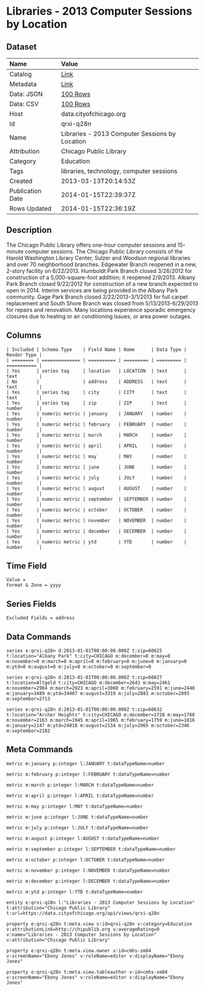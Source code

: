 # Libraries - 2013 Computer Sessions by Location

## Dataset

| Name | Value |
| :--- | :---- |
| Catalog | [Link](https://catalog.data.gov/dataset/libraries-2013-computer-sessions-by-location-1a05c) |
| Metadata | [Link](https://data.cityofchicago.org/api/views/qrxi-q28n) |
| Data: JSON | [100 Rows](https://data.cityofchicago.org/api/views/qrxi-q28n/rows.json?max_rows=100) |
| Data: CSV | [100 Rows](https://data.cityofchicago.org/api/views/qrxi-q28n/rows.csv?max_rows=100) |
| Host | data.cityofchicago.org |
| Id | qrxi-q28n |
| Name | Libraries - 2013 Computer Sessions by Location |
| Attribution | Chicago Public Library |
| Category | Education |
| Tags | libraries, technology, computer sessions |
| Created | 2013-03-13T20:14:53Z |
| Publication Date | 2014-01-15T22:39:37Z |
| Rows Updated | 2014-01-15T22:36:19Z |

## Description

The Chicago Public Library offers one-hour computer sessions and 15-minute computer sessions. The Chicago Public Library consists of the Harold Washington Library Center, Sulzer and Woodson regional libraries and over 70 neighborhood branches. Edgewater Branch reopened in a new, 2-story facility on 6/22/2013. Humboldt Park Branch closed 3/26/2012 for construction of a 5,000-square-foot addition; it reopened 2/9/2013. Albany Park Branch closed 9/22/2012 for construction of a new branch expected to open in 2014. Interim services are being provided in the Albany Park community. Gage Park Branch closed 2/22/2013-3/1/2013 for full carpet replacement and South Shore Branch was closed from 5/13/2013-6/29/2013 for repairs and renovation. Many locations experience sporadic emergency closures due to heating or air conditioning issues, or area power outages.

## Columns

```ls
| Included | Schema Type    | Field Name | Name      | Data Type | Render Type |
| ======== | ============== | ========== | ========= | ========= | =========== |
| Yes      | series tag     | location   | LOCATION  | text      | text        |
| No       |                | address    | ADDRESS   | text      | text        |
| Yes      | series tag     | city       | CITY      | text      | text        |
| Yes      | series tag     | zip        | ZIP       | text      | number      |
| Yes      | numeric metric | january    | JANUARY   | number    | number      |
| Yes      | numeric metric | february   | FEBRUARY  | number    | number      |
| Yes      | numeric metric | march      | MARCH     | number    | number      |
| Yes      | numeric metric | april      | APRIL     | number    | number      |
| Yes      | numeric metric | may        | MAY       | number    | number      |
| Yes      | numeric metric | june       | JUNE      | number    | number      |
| Yes      | numeric metric | july       | JULY      | number    | number      |
| Yes      | numeric metric | august     | AUGUST    | number    | number      |
| Yes      | numeric metric | september  | SEPTEMBER | number    | number      |
| Yes      | numeric metric | october    | OCTOBER   | number    | number      |
| Yes      | numeric metric | november   | NOVEMBER  | number    | number      |
| Yes      | numeric metric | december   | DECEMBER  | number    | number      |
| Yes      | numeric metric | ytd        | YTD       | number    | number      |
```

## Time Field

```ls
Value = 
Format & Zone = yyyy
```

## Series Fields

```ls
Excluded Fields = address
```

## Data Commands

```ls
series e:qrxi-q28n d:2013-01-01T00:00:00.000Z t:zip=60625 t:location="Albany Park" t:city=CHICAGO m:december=0 m:may=0 m:november=0 m:march=0 m:april=0 m:february=0 m:june=0 m:january=0 m:ytd=0 m:august=0 m:july=0 m:october=0 m:september=0

series e:qrxi-q28n d:2013-01-01T00:00:00.000Z t:zip=60827 t:location=Altgeld t:city=CHICAGO m:december=2643 m:may=2461 m:november=2984 m:march=2923 m:april=3060 m:february=2591 m:june=2448 m:january=3489 m:ytd=34407 m:august=3319 m:july=2883 m:october=2893 m:september=2713

series e:qrxi-q28n d:2013-01-01T00:00:00.000Z t:zip=60632 t:location="Archer Heights" t:city=CHICAGO m:december=1728 m:may=1768 m:november=2163 m:march=1945 m:april=1965 m:february=1759 m:june=1816 m:january=2147 m:ytd=24018 m:august=2134 m:july=2065 m:october=2346 m:september=2182
```

## Meta Commands

```ls
metric m:january p:integer l:JANUARY t:dataTypeName=number

metric m:february p:integer l:FEBRUARY t:dataTypeName=number

metric m:march p:integer l:MARCH t:dataTypeName=number

metric m:april p:integer l:APRIL t:dataTypeName=number

metric m:may p:integer l:MAY t:dataTypeName=number

metric m:june p:integer l:JUNE t:dataTypeName=number

metric m:july p:integer l:JULY t:dataTypeName=number

metric m:august p:integer l:AUGUST t:dataTypeName=number

metric m:september p:integer l:SEPTEMBER t:dataTypeName=number

metric m:october p:integer l:OCTOBER t:dataTypeName=number

metric m:november p:integer l:NOVEMBER t:dataTypeName=number

metric m:december p:integer l:DECEMBER t:dataTypeName=number

metric m:ytd p:integer l:YTD t:dataTypeName=number

entity e:qrxi-q28n l:"Libraries - 2013 Computer Sessions by Location" t:attribution="Chicago Public Library" t:url=https://data.cityofchicago.org/api/views/qrxi-q28n

property e:qrxi-q28n t:meta.view v:id=qrxi-q28n v:category=Education v:attributionLink=http://chipublib.org v:averageRating=0 v:name="Libraries - 2013 Computer Sessions by Location" v:attribution="Chicago Public Library"

property e:qrxi-q28n t:meta.view.owner v:id=cmhs-sm84 v:screenName="Ebony Jones" v:roleName=editor v:displayName="Ebony Jones"

property e:qrxi-q28n t:meta.view.tableauthor v:id=cmhs-sm84 v:screenName="Ebony Jones" v:roleName=editor v:displayName="Ebony Jones"
```